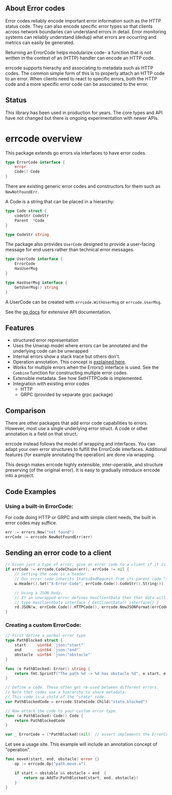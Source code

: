 ## About Error codes

Error codes reliably encode important error information such as the HTTP status code.
They can also encode specific error types so that clients across network boundaries can understand errors in detail.
Error monitoring systems can reliably understand (dedup) what errors are occurring and metrics can easily be generated.

Returning an ErrorCode helps modularize code- a function that is not written in the context of an (HTTP) handler can encode an HTTP code.

errcode supports hierachy and associating to metadata such as HTTP codes.
The common simple form of this is to properly attach an HTTP code to an error.
When clients need to react to specific errors, both the HTTP code and a more specific error code can be associated to the error.

## Status

This library has been used in production for years.
The core types and API have not changed but there is ongoing experimentation with newer APIs.

# errcode overview

This package extends go errors via interfaces to have error codes.

```go
type ErrorCode interface {
	error
	Code() Code
}
```

There are existing generic error codes and constructors for them such as `NewNotFoundErr`.

A Code is a string that can be placed in a hierarchy:

```go
type Code struct {
	codeStr CodeStr
	Parent  *Code
}

type CodeStr string
```

The package also provides `UserCode` designed to provide a user-facing message for end users
rather than technical error messages.


```go
type UserCode interface {
	ErrorCode
	HasUserMsg
}

type HasUserMsg interface {
	GetUserMsg() string
}
```

A UserCode can be created with `errcode.WithUserMsg` or `errcode.UserMsg`.

See the [go docs](https://godoc.org/github.com/gregwebs/errcode) for extensive API documentation.

## Features

* structured error representation
* Uses the Unwrap model where errors can be annotated and the underlying code can be unwrapped
* Internal errors show a stack trace but others don't.
* Operation annotation. This concept is [explained here](https://commandcenter.blogspot.com/2017/12/error-handling-in-upspin.html).
* Works for multiple errors when the Errors() interface is used. See the `Combine` function for constructing multiple error codes.
* Extensible metadata. See how SetHTTPCode is implemented.
* Integration with existing error codes
  * HTTP
  * GRPC (provided by separate grpc package)


## Comparison

There are other packages that add error code capabilities to errors.
However, most use a single underlying error struct.
A code or other annotation is a field on that struct.

errcode instead follows the model of wrapping and interfaces.
You can adapt your own error structures to fulfill the ErrorCode interfaces.
Additional features (for example annotating the operation) are done via wrapping.

This design makes errcode highly extensible, inter-operable, and structure preserving (of the original error).
It is easy to gradually introduce errcode into a project.


## Code Examples

### Using a built-in ErrorCode:

For code doing HTTP or GRPC and with simple client needs, the built in error codes may suffice.

``` go
err := errors.New("not found")
errCode := errcode.NewNotFoundErr(err)
```

## Sending an error code to a client

``` go
// Given just a type of error, give an error code to a client if it is present
if errCode := errcode.CodeChain(err); errCode != nil {
	// Setting the code in a header
	// Our error code inherits StatusBadRequest from its parent code "state"
	w.Header().Set("X-Error-Code", errCode.Code().CodeStr().String())

	// Using a JSON body.
	// If an unwrapped error defines HasClientData then that data will be written as part of the JSON response.
	// type HasClientData interface { GetClientData() interface{} }
	rd.JSON(w, errCode.Code().HTTPCode(), errcode.NewJSONFormat(errCode))
}
```

### Creating a custom ErrorCode:

``` go
// First define a normal error type
type PathBlocked struct {
	start     uint64 `json:"start"`
	end       uint64 `json:"end"`
	obstacle  uint64 `json:"obstacle"`
}

func (e PathBlocked) Error() string {
	return fmt.Sprintf("The path %d -> %d has obstacle %d", e.start, e.end, e.obstacle)
}

// Define a code. These often get re-used between different errors.
// Note that codes use a hierarchy to share metadata.
// This code is a child of the "state" code.
var PathBlockedCode = errcode.StateCode.Child("state.blocked")

// Now attach the code to your custom error type.
func (e PathBlocked) Code() Code {
	return PathBlockedCode
}

var _ ErrorCode = (*PathBlocked)(nil)  // assert implements the ErrorCode interface
```

Let see a usage site. This example will include an annotation concept of "operation".

``` go
func moveX(start, end, obstacle) error {}
	op := errcode.Op("path.move.x")

	if start < obstable && obstacle < end  {
		return op.AddTo(PathBlocked{start, end, obstacle})
	}
}
```
